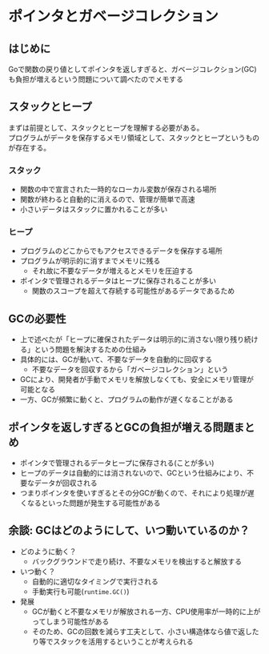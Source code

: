 # ポインタとガベージコレクション

## はじめに

Goで関数の戻り値としてポインタを返しすぎると、ガベージコレクション(GC)も負担が増えるという問題について調べたのでメモする

## スタックとヒープ

まずは前提として、スタックとヒープを理解する必要がある。\
プログラムがデータを保存するメモリ領域として、スタックとヒープというものが存在する。

### スタック

- 関数の中で宣言された一時的なローカル変数が保存される場所
- 関数が終わると自動的に消えるので、管理が簡単で高速
- 小さいデータはスタックに置かれることが多い

### ヒープ

- プログラムのどこからでもアクセスできるデータを保存する場所
- プログラムが明示的に消すまでメモリに残る
  - それ故に不要なデータが増えるとメモリを圧迫する
- ポインタで管理されるデータはヒープに保存されることが多い
  - 関数のスコープを超えて存続する可能性があるデータであるため

## GCの必要性

- 上で述べたが「ヒープに確保されたデータは明示的に消さない限り残り続ける」という問題を解決するための仕組み
- 具体的には、GCが動いて、不要なデータを自動的に回収する
  - 不要なデータを回収するから「ガベージコレクション」という
- GCにより、開発者が手動でメモリを解放しなくても、安全にメモリ管理が可能となる
- 一方、GCが頻繁に動くと、プログラムの動作が遅くなることがある

## ポインタを返しすぎるとGCの負担が増える問題まとめ

- ポインタで管理されるデータヒープに保存される(ことが多い)
- ヒープのデータは自動的には消されないので、GCという仕組みにより、不要なデータが回収される
- つまりポインタを使いすぎるとその分GCが動くので、それにより処理が遅くなるといった問題が発生する可能性がある

## 余談: GCはどのようにして、いつ動いているのか？

- どのように動く？
  - バックグラウンドで走り続け、不要なメモリを検出すると解放する
- いつ動く？
  - 自動的に適切なタイミングで実行される
  - 手動実行も可能(`runtime.GC()`)
- 発展
  - GCが動くと不要なメモリが解放される一方、CPU使用率が一時的に上がってしまう可能性がある
  - そのため、GCの回数を減らす工夫として、小さい構造体なら値で返したり等でスタックを活用するということが考えられる
